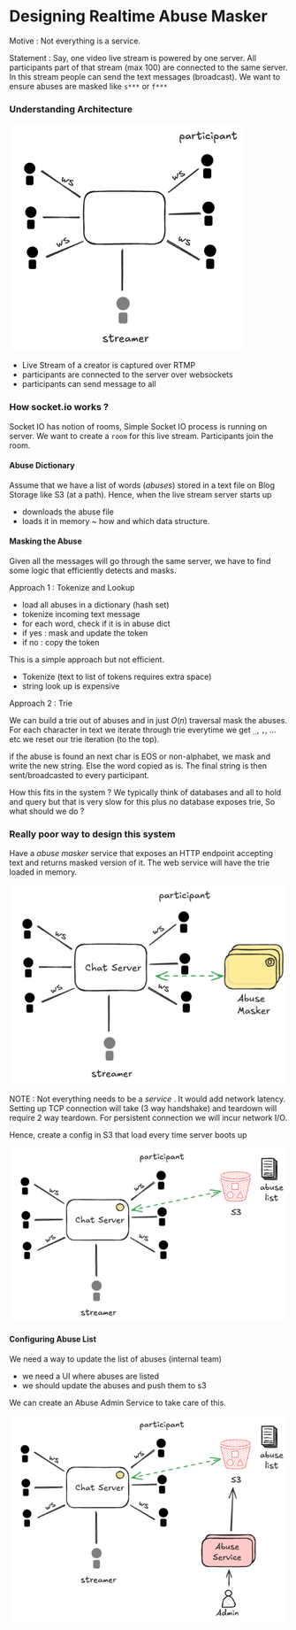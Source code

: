 # Designing Realtime Abuse Masker

Motive : Not everything is a service.

Statement : Say, one video live stream is powered by one server. All participants part of that stream (max 100) are connected to the same server. In this stream people can send the text messages (broadcast). We want to ensure abuses are masked like `s***` or `f***`

### Understanding Architecture

![](assets/Pasted%20image%2020250907083608.png)

* Live Stream of a creator is captured over RTMP
* participants are connected to the server over websockets
* participants can send message to all

### How socket.io works ?

Socket IO has notion of rooms, Simple Socket IO process is running on server. We want to create a `room` for this live stream. Participants join the room.

#### Abuse Dictionary

Assume that we have a list of words (*abuses*) stored in a text file on Blog Storage like S3 (at a path).
Hence, when the live stream server starts up

* downloads the abuse file
* loads it in memory ~ how and which data structure.

#### Masking the Abuse

Given all the messages will go through the same server, we have to find some logic that efficiently detects and masks.

Approach 1 : Tokenize and Lookup

* load all abuses in a dictionary (hash set)
* tokenize incoming text message
* for each word, check if it is in abuse dict
* if yes : mask and update the token
* if no : copy the token

This is a simple approach but not efficient.

* Tokenize (text to list of tokens requires extra space)
* string look up is expensive

Approach 2 : Trie

We can build a trie out of abuses and in just $O(n)$ traversal mask the abuses.
For each character in text we iterate through trie everytime we get `_`, `,`, ... etc we reset our trie iteration (to the top).

if the abuse is found an next char is EOS or non-alphabet, we mask and write the new string. Else the word copied as is. The final string is then sent/broadcasted to every participant.

How this fits in the system ? 
We typically think of databases and all to hold and query but that is very slow for this plus no database exposes trie, So what should we do ?

### Really poor way to design this system

Have a *abuse masker* service that exposes an HTTP endpoint accepting text and returns masked version of it. The web service will have the trie loaded in memory.

![](assets/Pasted%20image%2020250907085245.png)

NOTE : Not everything needs to be a *service* . It would add network latency.
Setting up TCP connection will take (3 way handshake) and teardown will require 2 way teardown. For persistent connection we will incur network I/O.

Hence, create a config in S3 that load every time server boots up

![](assets/Pasted%20image%2020250907091308.png)

#### Configuring Abuse List

We need a way to update the list of abuses (internal team)

- we need a UI where abuses are listed
- we should update the abuses and push them to s3

We can create an Abuse Admin Service to take care of this.

![](assets/Pasted%20image%2020250907092044.png)

